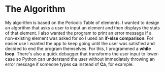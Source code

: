 # The Algorithm

My algorithm is based on the Periodic Table of elements. I wanted to design an algorithm that asks a user to input an element and then displays the stats of that element. I also wanted the program to print an error message if a non-existing element was asked for so I used an **if-else comparison**. For easier use I wanted the app to keep going until the user was satisfied and decided to end the program themselves. For this, I programmed a **while loop**. There's also a quick debugger that transforms the user input to lower-case so Python can understand the user without immediately throwing an error message if someone types **ca** instead of **Ca**, for example.
